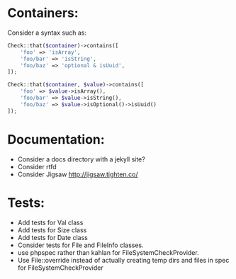 Containers:
===========

Consider a syntax such as:

```php
Check::that($container)->contains([
    'foo' => 'isArray',
    'foo/bar' => 'isString',
    'foo/baz' => 'optional & isUuid',
]);
```

```php
Check::that($container, $value)->contains([
    'foo' => $value->isArray(),
    'foo/bar' => $value->isString(),
    'foo/baz' => $value->isOptional()->isUuid()
]);
```

Documentation:
==============
- Consider a docs directory with a jekyll site?
- Consider rtfd
- Consider Jigsaw http://jigsaw.tighten.co/


Tests:
======

* Add tests for Val class
* Add tests for Size class
* Add tests for Date class
* Consider tests for File and FileInfo classes.
* use phpspec rather than kahlan for FileSystemCheckProvider.
* Use File::override instead of actually creating temp dirs and files in spec for FileSystemCheckProvider
